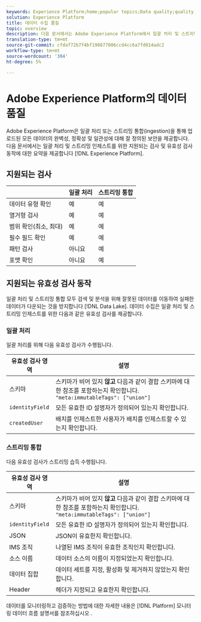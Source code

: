 ```yaml
---
keywords: Experience Platform;home;popular topics;Data quality;quality;Quality;Supported validation;Validation;supported validation;
solution: Experience Platform
title: 데이터 수집 품질
topic: overview
description: 다음 문서에서는 Adobe Experience Platform에서 일괄 처리 및 스트리밍 인제스트를 위한 지원되는 검사 및 유효성 검사 동작에 대한 요약을 제공합니다.
translation-type: tm+mt
source-git-commit: cfdaf72b7f4bf190877006ccd4cc6a7fd014adc2
workflow-type: tm+mt
source-wordcount: '304'
ht-degree: 5%

---
```



# Adobe Experience Platform의 데이터 품질

Adobe Experience Platform은 일괄 처리 또는 스트리밍 통합(ingestion)을 통해 업로드된 모든 데이터의 완벽성, 정확성 및 일관성에 대해 잘 정의된 보안을 제공합니다. 다음 문서에서는 일괄 처리 및 스트리밍 인제스트를 위한 지원되는 검사 및 유효성 검사 동작에 대한 요약을 제공합니다 [!DNL Experience Platform].

## 지원되는 검사

|   | 일괄 처리 | 스트리밍 통합 |
| ------ | --------------- | ------------------- |
| 데이터 유형 확인 | 예 | 예 |
| 열거형 검사 | 예 | 예 |
| 범위 확인(최소, 최대) | 예 | 예 |
| 필수 필드 확인 | 예 | 예 |
| 패턴 검사 | 아니요 | 예 |
| 포맷 확인 | 아니요 | 예 |

## 지원되는 유효성 검사 동작

일괄 처리 및 스트리밍 통합 모두 검색 및 분석을 위해 잘못된 데이터를 이동하여 실패한 데이터가 다운되는 것을 방지합니다 [!DNL Data Lake]. 데이터 수집은 일괄 처리 및 스트리밍 인제스트를 위한 다음과 같은 유효성 검사를 제공합니다.

### 일괄 처리

일괄 처리를 위해 다음 유효성 검사가 수행됩니다.

| 유효성 검사 영역 | 설명 |
| --------------- | ----------- |
| 스키마 | 스키마가 비어 있지 **않고** 다음과 같이 결합 스키마에 대한 참조를 포함하는지 확인합니다. `"meta:immutableTags": ["union"]` |
| `identityField` | 모든 유효한 ID 설명자가 정의되어 있는지 확인합니다. |
| `createdUser` | 배치를 인제스트한 사용자가 배치를 인제스트할 수 있는지 확인합니다. |

### 스트리밍 통합

다음 유효성 검사가 스트리밍 습득 수행됩니다.

| 유효성 검사 영역 | 설명 |
| --------------- | ----------- |
| 스키마 | 스키마가 비어 있지 **않고** 다음과 같이 결합 스키마에 대한 참조를 포함하는지 확인합니다. `"meta:immutableTags": ["union"]` |
| `identityField` | 모든 유효한 ID 설명자가 정의되어 있는지 확인합니다. |
| JSON | JSON이 유효한지 확인합니다. |
| IMS 조직 | 나열된 IMS 조직이 유효한 조직인지 확인합니다. |
| 소스 이름 | 데이터 소스의 이름이 지정되었는지 확인합니다. |
| 데이터 집합 | 데이터 세트를 지정, 활성화 및 제거하지 않았는지 확인합니다. |
| Header | 헤더가 지정되고 유효한지 확인합니다. |

데이터를 모니터링하고 검증하는 방법에 대한 자세한 내용은 [!DNL Platform] 모니터링 데이터 흐름 설명서를 참조하십시오 [](./monitor-data-ingestion.md).
